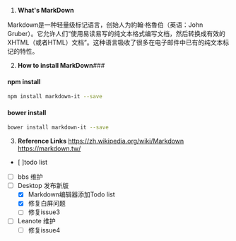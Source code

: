 1. **What's MarkDown**

Markdown是一种轻量级标记语言，创始人为約翰·格魯伯（英语：John Gruber）。它允许人们“使用易读易写的纯文本格式编写文档，然后转换成有效的XHTML（或者HTML）文档”。这种语言吸收了很多在电子邮件中已有的纯文本标记的特性。

2. **How to install MarkDown**###
#### npm install ####
``` bash
npm install markdown-it --save
```
#### bower install ####
``` bash
bower install markdown-it --save
```
3. **Reference Links**
https://zh.wikipedia.org/wiki/Markdown
https://markdown.tw/


- [ ]todo list
- [ ] bbs 维护
- [ ] Desktop 发布新版
    - [x] Markdown编辑器添加Todo list
    - [x] 修复白屏问题
    - [ ] 修复issue3
- [ ] Leanote 维护
    - [ ] 修复issue4
